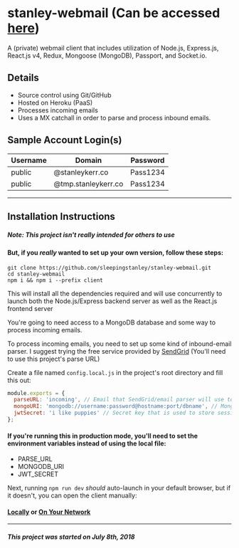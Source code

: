 # stanley-webmail (Can be accessed <a href="https://webmail.stanleykerr.co" target="_blank">here</a>)
A (private) webmail client that includes utilization of Node.js, Express.js, React.js v4, Redux, Mongoose (MongoDB), Passport, and Socket.io.

## Details
* Source control using Git/GitHub
* Hosted on Heroku (PaaS)
* Processes incoming emails
* Uses a MX catchall in order to parse and process inbound emails.

## Sample Account Login(s)
| Username | Domain              | Password |
| -------- | ------------------- | -------- |
| public   | @stanleykerr.co     | Pass1234 |
| public   | @tmp.stanleykerr.co | Pass1234 |

---
## Installation Instructions
##### Note: This project isn't really intended for others to use
#### But, if you ***really*** wanted to set up your own version, follow these steps:

```
git clone https://github.com/sleepingstanley/stanley-webmail.git
cd stanley-webmail
npm i && npm i --prefix client
```
This will install all the dependencies required and will use concurrently to launch both the Node.js/Express backend server as well as the React.js frontend server

You're going to need access to a MongoDB database and some way to process incoming emails.

To process incoming emails, you need to set up some kind of inbound-email parser. I suggest trying the free service provided by <a href="https://sendgrid.com/" target="_blank">SendGrid</a> (You'll need to use this project's parse URL)

Create a file named `config.local.js` in the project's root directory and fill this out:
```javascript
module.exports = {
  parseURL: 'incoming', // Email that SendGrid/email parser will use to parse emails. It can be accessed by the inbound parser at http://mydomain.com/api/emails/<parseURL>
  mongoURI: 'mongodb://username:password@hostname:port/dbname', // MongoDB URI for database connections
  jwtSecret: 'i like puppies' // Secret key that is used to store session information.
};
```

#### If you're running this in production mode, you'll need to set the environment variables instead of using the local file:
* PARSE_URL
* MONGODB_URI
* JWT_SECRET

Next, running `npm run dev` *should* auto-launch in your default browser, but if it doesn't, you can open the client manually:

#### <a href="http://localhost:3000/" target="_blank">Locally</a> or <a href="http://172.27.0.65:3000/" target="_blank">On Your Network</a>

---

##### This project was started on July 8th, 2018
